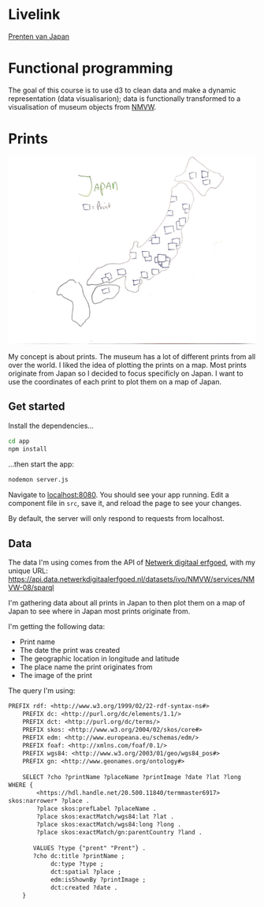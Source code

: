 # Livelink

[Prenten van Japan](https://robinfrugte97.github.io/functional-programming/public/index.html)

# Functional programming

The goal of this course is to use d3 to clean data and make a dynamic representation (data visualisarion); data is functionally transformed to a visualisation of museum objects from [NMVW](http://collectie.wereldculturen.nl/).


# Prints

![](https://github.com/RobinFrugte97/functional-programming/raw/master/src/images/schetsPrentenJapan.jpg)

My concept is about prints. The museum has a lot of different prints from all over the world. I liked the idea of plotting the prints on a map. Most prints originate from Japan so I decided to focus specificly on Japan. I want to use the coordinates of each print to plot them on a map of Japan.

## Get started

Install the dependencies...

```bash
cd app
npm install
```

...then start the app:

```bash
nodemon server.js
```

Navigate to [localhost:8080](http://localhost:8080). You should see your app running. Edit a component file in `src`, save it, and reload the page to see your changes.

By default, the server will only respond to requests from localhost.


## Data

The data I'm using comes from the API of [Netwerk digitaal erfgoed](https://www.netwerkdigitaalerfgoed.nl/), with my unique URL: https://api.data.netwerkdigitaalerfgoed.nl/datasets/ivo/NMVW/services/NMVW-08/sparql

I'm gathering data about all prints in Japan to then plot them on a map of Japan to see where in Japan most prints originate from.

I'm getting the following data:
- Print name
- The date the print was created
- The geographic location in longitude and latitude
- The place name the print originates from
- The image of the print

The query I'm using: 

```
PREFIX rdf: <http://www.w3.org/1999/02/22-rdf-syntax-ns#>
	PREFIX dc: <http://purl.org/dc/elements/1.1/>
	PREFIX dct: <http://purl.org/dc/terms/>
	PREFIX skos: <http://www.w3.org/2004/02/skos/core#>
	PREFIX edm: <http://www.europeana.eu/schemas/edm/>
	PREFIX foaf: <http://xmlns.com/foaf/0.1/>
	PREFIX wgs84: <http://www.w3.org/2003/01/geo/wgs84_pos#>
	PREFIX gn: <http://www.geonames.org/ontology#>
	
	SELECT ?cho ?printName ?placeName ?printImage ?date ?lat ?long WHERE {
  		<https://hdl.handle.net/20.500.11840/termmaster6917> skos:narrower* ?place .
	    ?place skos:prefLabel ?placeName .
  		?place skos:exactMatch/wgs84:lat ?lat .
  		?place skos:exactMatch/wgs84:long ?long .
  		?place skos:exactMatch/gn:parentCountry ?land .

	   VALUES ?type {"prent" "Prent"} .
	   ?cho dc:title ?printName ;
	        dc:type ?type ;
	        dct:spatial ?place ;
	        edm:isShownBy ?printImage ;
  			dct:created ?date .
	}
```